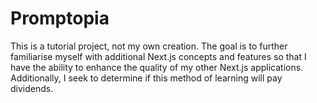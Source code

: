 # Promptopia

This is a tutorial project, not my own creation. The goal is to further familiarise myself with additional Next.js concepts and features so that I have the ability to enhance the quality of my other Next.js applications. Additionally, I seek to determine if this method of learning will pay dividends.